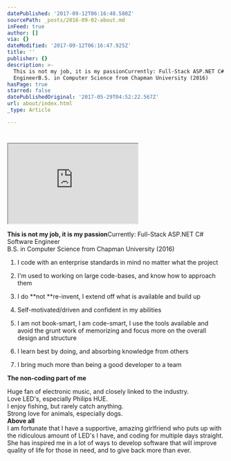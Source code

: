 ```yaml
---
datePublished: '2017-09-12T06:16:48.580Z'
sourcePath: _posts/2016-09-02-about.md
inFeed: true
author: []
via: {}
dateModified: '2017-09-12T06:16:47.925Z'
title: ''
publisher: {}
description: >-
  This is not my job, it is my passionCurrently: Full-Stack ASP.NET C# Software
  EngineerB.S. in Computer Science from Chapman University (2016)
hasPage: true
starred: false
datePublishedOriginal: '2017-05-29T04:52:22.567Z'
url: about/index.html
_type: Article

---
```

# 

<iframe src="https://the-grid.github.io/ed-userhtml/?g=eJyNVNtu4jAQfcZfMUq0EkgNaaDdLgkgtaXVPqy0D933ysSGWDh2ZBsCRfz72uaybQqr2iIJM2eO5-YZarPhFMymoqPA0LWJc62DMQpfS7nU9PeKqifBsZpT2AJq5ZJLlYb9_mDw_JwBoB1CLYTCWuGqogqQBU1xvpgruRQkDb_f9e8f7jJAe0MIr68fHic3GQJpmWdc1mnBCKHCSipMCBPziNOZSaH37Z3IyGovOQqm0hhZepFz4Yy3hK28xy6myCgs9EyqMoWl8zPHmmancCCk1P-dSWFPTm6rNfykfEUNy_EV3CuG-RW8WIrohSo2y1Arqul0wQ7EzDApUsCcQ6KBWu5ILo11_7SiUr59ERvJ_wNbOwQX4k2FKaK8YJy0RceGswUXUKTZG7XZ61VrFyOnxlAV6QrnNpEpdJ38nasfq3DjEuyPbF08tXClhG0jKfts6xxz2k66Sccl7ZSFc0p5QXWsoS4wse0CfVud4882Yt8BbAt0CVaLqFKsxGoT-cK6cLbwrh0hvE16k_sfGewsns7wkpuGSQN_7F-L52xeNNGf-CfJ483TwOO902f8Ofbcs18eivOc2kKdQPvVoD7cHIc_svojzlD3Erc9VNNcCtIE_4Pe3bq9TwhbMWJb46Mb1gupTmJr8TBx21lYrb38w9iPkDEaFqbksC650KOgMKZK47iu627d70o1j5PBYBCvHSZwoJRjMR8FVNhhM5xKsgFPMwoag8Gp3V1mZBQcpowV1bbLaRtMwXT3FXO2ou0OdNyFBzjBP7WrNYSDPudY6_3E-1ikYPzLs2XD2OLG8BWLPwUTi8sm52oQjB8laR7jP5G3He_8E6GDcBi7HLm3y-AY_QX7hcqO" height="185" style=""></iframe>

**This is not my job, it is my passion**Currently: Full-Stack ASP.NET C\# Software Engineer  
B.S. in Computer Science from Chapman University (2016)

1. I code with an enterprise standards in mind no matter what the project

1. I'm used to working on large code-bases, and know how to approach them
2. I do **not **re-invent, I extend off what is available and build up
3. Self-motivated/driven and confident in my abilities
4. I am not book-smart, I am code-smart, I use the tools available and avoid the grunt work of memorizing and focus more on the overall design and structure
5. I learn best by doing, and absorbing knowledge from others
6. I bring much more than being a good developer to a team

**The non-coding part of me**

Huge fan of electronic music, and closely linked to the industry.   
Love LED's, especially Philips HUE.  
I enjoy fishing, but rarely catch anything.  
Strong love for animals, especially dogs.  
**Above all**  
I am fortunate that I have a supportive, amazing girlfriend who puts up with the ridiculous amount of LED's I have, and coding for multiple days straight. She has inspired me in a lot of ways to develop software that will improve quality of life for those in need, and to give back more than ever.